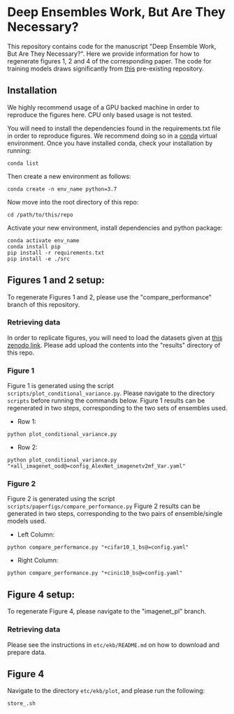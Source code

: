 # Deep Ensembles Work, But Are They Necessary? 

This repository contains code for the manuscript "Deep Ensemble Work, But Are They Necessary?". Here we provide information for how to regenerate figures 1, 2 and 4 of the corresponding paper. The code for training models draws significantly from [this](https://github.com/huyvnphan/PyTorch_CIFAR10) pre-existing repository. 

## Installation 
We highly recommend usage of a GPU backed machine in order to reproduce the figures here. CPU only based usage is not tested.  

You will need to install the dependencies found in the requirements.txt file in order to reproduce figures. We recommend doing so in a [conda](https://www.anaconda.com) virtual environment. Once you have installed conda, check your installation by running:

```
conda list
```

Then create a new environment as follows: 

```
conda create -n env_name python=3.7
```

Now move into the root directory of this repo:
```
cd /path/to/this/repo
```

Activate your new environment, install dependencies and python package: 
```
conda activate env_name
conda install pip 
pip install -r requirements.txt
pip install -e ./src
```


## Figures 1 and 2 setup:
To regenerate Figures 1 and 2, please use the "compare_performance" branch of this repository.

### Retrieving data
In order to replicate figures, you will need to load the datasets given at [this zenodo link](https://doi.org/10.5281/zenodo.6582653). Please add upload the contents into the "results" directory of this repo. 

### Figure 1 
Figure 1 is generated using the script `scripts/plot_conditional_variance.py`. Please navigate to the directory `scripts` before running the commands below.
Figure 1 results can be regenerated in two steps, corresponding to the two sets of ensembles used. 
- Row 1: 
```
python plot_conditional_variance.py
```
- Row 2: 
```
python plot_conditional_variance.py "+all_imagenet_ood@=config_AlexNet_imagenetv2mf_Var.yaml"
```

### Figure 2 
Figure 2 is generated using the script `scripts/paperfigs/compare_performance.py`
Figure 2 results can be generated in two steps, corresponding to the two pairs of ensemble/single models used. 
- Left Column: 
```
python compare_performance.py "+cifar10_1_bs@=config.yaml"
```
- Right Column: 
```
python compare_performance.py "+cinic10_bs@=config.yaml"
```

## Figure 4 setup:
To regenerate Figure 4, please navigate to the "imagenet_pl" branch. 

### Retrieving data
Please see the instructions in `etc/ekb/README.md` on how to download and prepare data. 

## Figure 4 
Navigate to the directory `etc/ekb/plot`, and please run the following:

```
store_.sh
```


